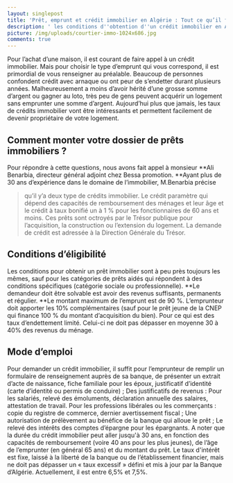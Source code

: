 ```yaml
---
layout: singlepost
title: 'Prêt, emprunt et crédit immobilier en Algérie : Tout ce qu’il faut savoir'
description: ' les conditions d''obtention d''un crédit immobilier en Algérie tout ce qu''il faut savoir, dossier bancaire à fournir  '
picture: /img/uploads/courtier-immo-1024x686.jpg
comments: true
---
```

Pour l’achat d’une maison, il est courant de faire appel à un crédit immobilier. Mais pour choisir le type d’emprunt qui vous correspond, il est primordial de vous renseigner au préalable. Beaucoup de personnes confondent crédit avec arnaque ou ont peur de s’endetter durant plusieurs années.  Malheureusement a moins d’avoir hérité d’une grosse somme d’argent ou gagner au loto, très peu de gens peuvent acquérir un logement sans emprunter une somme d’argent. Aujourd’hui plus que jamais, les taux de crédits immobilier vont être intéressants et permettent facilement de devenir propriétaire de votre logement. 

## Comment monter votre dossier de prêts immobiliers ?

  Pour répondre à cette questions, nous avons fait appel à monsieur **Ali Benarbia, directeur général adjoint chez Bessa promotion. **Ayant plus de 30 ans d’expérience dans le domaine de l’immobilier, M.Benarbia précise 

> qu’il y’a deux type de crédits immobilier. Le crédit paramètre qui dépend des capacités de remboursement des ménages et leur âge et le crédit à taux bonifié un à 1 % pour les fonctionnaires de 60 ans et moins. Ces prêts sont octroyés par le Trésor publique pour l’acquisition, la construction ou l’extension du logement. La demande de crédit est adressée à la Direction Générale du Trésor.

## Conditions d’éligibilité

Les conditions pour obtenir un prêt immobilier sont à peu près toujours les mêmes, sauf pour les catégories de prêts aidés qui répondent à des conditions spécifiques (catégorie sociale ou professionnelle). **Le demandeur doit être solvable est avoir des revenus suffisants, permanents et régulier. **Le montant maximum de l’emprunt est de 90 %. L’emprunteur doit apporter les 10% complémentaires (sauf pour le prêt jeune de la CNEP qui finance 100 % du montant d’acquisition du bien). Pour ce qui est des taux d’endettement limité. Celui-ci ne doit pas dépasser en moyenne 30 à 40% des revenus du ménage.

## Mode d’emploi

Pour demander un crédit immobilier, il suffit pour l’emprunteur de remplir un formulaire de renseignement auprès de sa banque, de présenter un extrait d’acte de naissance, fiche familiale pour les époux, justificatif d’identité (carte d’identité ou permis de conduire) ; Des justificatifs de revenus : Pour les salariés, relevé des émoluments, déclaration annuelle des salaires, attestation de travail. Pour les professions libérales ou les commerçants : copie du registre de commerce, dernier avertissement fiscal ; Une autorisation de prélèvement au bénéfice de la banque qui alloue le prêt ; Le relevé des intérêts des comptes d’épargne pour les épargnants. A noter que la durée du crédit immobilier peut aller jusqu'à 30 ans, en fonction des capacités de remboursement (voire 40 ans pour les plus jeunes), de l’âge de l’emprunter (en général 65 ans) et du montant du prêt. Le taux d'intérêt est fixe, laissé à la liberté de la banque ou de l’établissement financier, mais ne doit pas dépasser un « taux excessif » défini et mis à jour par la Banque d’Algérie. Actuellement, il est entre 6,5% et 7,5%.
